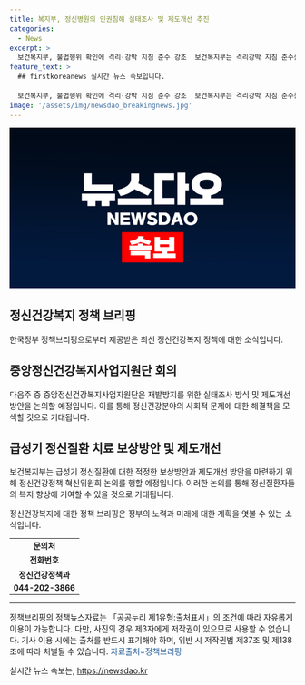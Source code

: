 ```yaml
---
title: 복지부, 정신병원의 인권침해 실태조사 및 제도개선 추진
categories:
  - News
excerpt: >
  보건복지부, 불법행위 확인에 격리·강박 지침 준수 강조  보건복지부는 격리강박 지침 준수를 당부하고, 강원도에 사건 조사 보고를 요청함. 중앙정신건강복지사업지원단은 재발방지를 위한 회의를 개최하여 제도개선방안을 논의할 예정. 정신건강정책 혁신위원회를 통해 적정한 보상방안과 제도개선방안을 마련할 예정. (문의: 보건복지부 정신건강정책과 044-202-3866) [자료출처=정책브리핑 www.korea.kr]
feature_text: >
  ## firstkoreanews 실시간 뉴스 속보입니다.

  보건복지부, 불법행위 확인에 격리·강박 지침 준수 강조  보건복지부는 격리강박 지침 준수를 당부하고, 강원도에 사건 조사 보고를 요청함. 중앙정신건강복지사업지원단은 재발방지를 위한 회의를 개최하여 제도개선방안을 논의할 예정. 정신건강정책 혁신위원회를 통해 적정한 보상방안과 제도개선방안을 마련할 예정. (문의: 보건복지부 정신건강정책과 044-202-3866) [자료출처=정책브리핑 www.korea.kr]
image: '/assets/img/newsdao_breakingnews.jpg'
---
```


<p><img src="/assets/img/newsdao_breakingnews.jpg" alt="firstkoreanews 속보" /></p>

<h2 data-ke-size="size26">정신건강복지 정책 브리핑</h2>

<p data-ke-size="size16">한국정부 정책브리핑으로부터 제공받은 최신 정신건강복지 정책에 대한 소식입니다.</p>

<h2>중앙정신건강복지사업지원단 회의</h2>

<p data-ke-size="size16">다음주 중 중앙정신건강복지사업지원단은 재발방지를 위한 실태조사 방식 및 제도개선방안을 논의할 예정입니다. 이를 통해 정신건강분야의 사회적 문제에 대한 해결책을 모색할 것으로 기대됩니다.</p>

<h2>급성기 정신질환 치료 보상방안 및 제도개선</h2>

<p data-ke-size="size16">보건복지부는 급성기 정신질환에 대한 적정한 보상방안과 제도개선 방안을 마련하기 위해 정신건강정책 혁신위원회 논의를 행할 예정입니다. 이러한 논의를 통해 정신질환자들의 복지 향상에 기여할 수 있을 것으로 기대됩니다.</p>

<p data-ke-size="size16">정신건강복지에 대한 정책 브리핑은 정부의 노력과 미래에 대한 계획을 엿볼 수 있는 소식입니다.</p>

<table>
    <tr>
        <td style="text-align: center; height: 17px;"><b>문의처</b></td>
    </tr>
    <tr>
        <td style="text-align: center; height: 17px;"><b>전화번호</b></td>
    </tr>
    <tr>
        <td style="text-align: center; height: 17px;"><b>정신건강정책과</b></td>
    </tr>
    <tr>
        <td style="text-align: center; height: 17px;"><b>044-202-3866</b></td>
    </tr>
</table>

<hr>

<p data-ke-size="size16">정책브리핑의 정책뉴스자료는 「공공누리 제1유형:출처표시」의 조건에 따라 자유롭게 이용이 가능합니다. 다만, 사진의 경우 제3자에게 저작권이 있으므로 사용할 수 없습니다. 기사 이용 시에는 출처를 반드시 표기해야 하며, 위반 시 저작권법 제37조 및 제138조에 따라 처벌될 수 있습니다. <span style="color: #1a5490;">자료출처=정책브리핑 </span></p>
실시간 뉴스 속보는, <a href="https://newsdao.kr" rel="dofollow">https://newsdao.kr</a>


